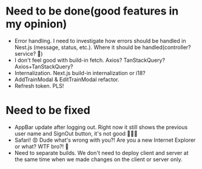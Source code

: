 # Need to be done(good features in my opinion)

- Error handling. I need to investigate how errors should be handled in Nest.js (message, status, etc.). Where it should be handled(controller? service? 🤔)
- I don't feel good with build-in fetch. Axios? TanStackQuery? Axios+TanStackQuery?
- Internalization. Next.js build-in internalization or i18?
- AddTrainModal & EditTrainModal refactor.
- Refresh token. PLS!

# Need to be fixed

- AppBar update after logging out. Right now it still shows the previous user name and SignOut button, it's not good 🤦🏻‍♂️
- Safari! 😡 Dude what's wrong with you?! Are you a new Internet Explorer or what? WTF bro?! 🤬
- Need to separate builds. We don't need to deploy client and server at the same time when we made changes on the client or server only.
